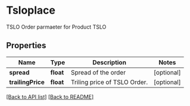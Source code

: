# Tsloplace

TSLO Order parmaeter for Product TSLO
## Properties
Name | Type | Description | Notes
------------ | ------------- | ------------- | -------------
**spread** | **float** | Spread of the order | [optional] 
**trailingPrice** | **float** | Triling price of TSLO Order. | [optional] 

[[Back to API list]](../README.md#documentation-for-api-endpoints) [[Back to README]](../README.md)


